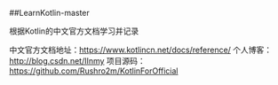 ##LearnKotlin-master

根据Kotlin的中文官方文档学习并记录

中文官方文档地址：https://www.kotlincn.net/docs/reference/
个人博客：http://blog.csdn.net/IInmy
项目源码：https://github.com/Rushro2m/KotlinForOfficial